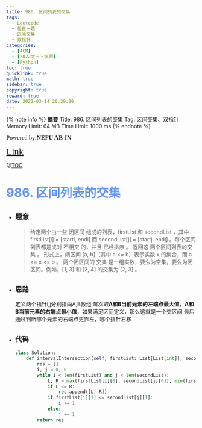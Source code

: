 ```yaml
---
title: 986. 区间列表的交集
tags:
  - Leetcode
  - 每日一题
  - 区间交集
  - 双指针
categories:
  - [ACM]
  - [2022大三下学期]
  - [Python]
toc: true
quicklink: true
math: true
sidebar: true
copyright: true
reward: true
date: 2022-03-14 20:29:29
---
```



{% note info %}
**摘要**
Title: 986. 区间列表的交集
Tag: 区间交集、双指针
Memory Limit: 64 MB
Time Limit: 1000 ms
{% endnote %}
<!-- more -->

<font size=3 face=楷体>Powered by:**NEFU AB-IN**</font>

<font color=#FFA500 size=5 face=楷体>[Link](https://leetcode-cn.com/problems/interval-list-intersections/)</font>

@[TOC](文章目录)

# <font color=#6495ED size=6>986. 区间列表的交集</font>

* ## <font size=4 face=粗体>题意</font>

  >给定两个由一些 闭区间 组成的列表，firstList 和 secondList ，其中 firstList[i] = [starti, endi] 而 secondList[j] = [startj, endj] 。每个区间列表都是成对 不相交 的，并且 已经排序 。
  >返回这 两个区间列表的交集 。
  >形式上，闭区间 [a, b]（其中 a <= b）表示实数 x 的集合，而 a <= x <= b 。
  >两个闭区间的 交集 是一组实数，要么为空集，要么为闭区间。例如，[1, 3] 和 [2, 4] 的交集为 [2, 3] 。


* ## <font size=4 face=粗体>思路</font>

  定义两个指针i,j分别指向A,B数组
  每次取**A和B当前元素的左端点最大值**，**A和B当前元素的右端点最小值**，如果满足区间定义，那么这就是一个交区间
  最后通过判断哪个元素的右端点更靠左，哪个指针右移

* ## <font size=4 face=粗体>代码</font>

  ```python
  class Solution:
      def intervalIntersection(self, firstList: List[List[int]], secondList: List[List[int]]) -> List[List[int]]:
          res = []
          i, j = 0, 0
          while i < len(firstList) and j < len(secondList):
              L, R = max(firstList[i][0], secondList[j][0]), min(firstList[i][1], secondList[j][1])
              if L <= R:
                  res.append([L, R])
              if firstList[i][1] <= secondList[j][1]:
                  i += 1
              else:
                  j += 1
          return res 
  ```